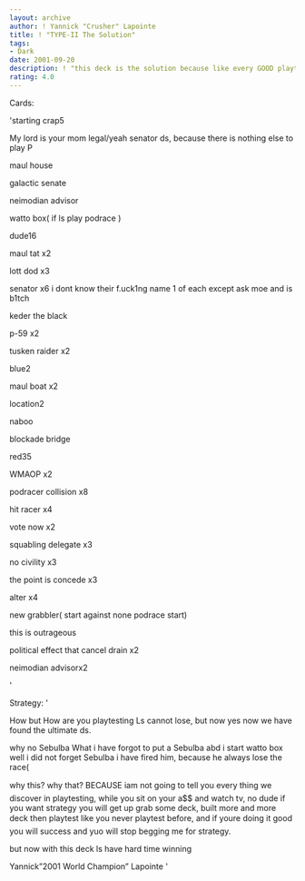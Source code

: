 ```yaml
---
layout: archive
author: ! Yannick "Crusher" Lapointe
title: ! "TYPE-II The Solution"
tags:
- Dark
date: 2001-09-20
description: ! "this deck is the solution because like every GOOD playtester know LS always win in type2"
rating: 4.0
---
```

Cards: 

'starting crap5

My lord is your mom legal/yeah senator ds, because there is nothing else to play P

maul house

galactic senate

neimodian advisor

watto box( if ls play podrace )


dude16

maul tat x2

lott dod x3

senator x6 i dont know their f.uck1ng name 1 of each except ask moe and is b1tch

keder the black

p-59 x2

tusken raider x2


blue2

maul boat x2


location2

naboo

blockade bridge


red35

WMAOP x2

podracer collision x8

hit racer x4

vote now x2

squabling delegate x3

no civility x3

the point is concede x3

alter x4

new grabbler( start against none podrace start)

this is outrageous

political effect that cancel drain x2

neimodian advisorx2


'

Strategy: '

How but How are you playtesting Ls cannot lose, but now yes now we have found the ultimate ds.


why no Sebulba What i  have forgot to put a Sebulba abd i start watto box well i did not forget Sebulba i have fired him, because he always lose the race(


why this? why that? BECAUSE iam not going to tell you every thing we discover in playtesting, while you sit on your a$$ and watch tv, no dude if you want strategy you will get up grab some deck, built more and more deck then playtest like you never playtest before, and if youre doing it good you will success and yuo will stop begging me for strategy.


but now with this deck ls have hard time winning 

Yannick”2001 World Champion” Lapointe '